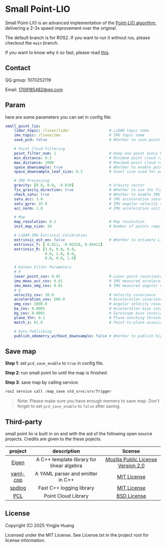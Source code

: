 # Small Point-LIO

Small Point-LIO is an advanced implementation of the [Point-LIO algorithm](https://github.com/hku-mars/Point-LIO), delivering a 2-3x speed improvement over the original.

The default branch is for ROS2. If you want to run it without ros, please checkout the `main` branch.

If you want to know why it so fast, please read [this](https://bbs.robomaster.com/article/813022).

## Contact

QQ group: 1070252119

Email: 1709185482@qq.com

## Param

here are some parameters you can set in config file:

```yaml
small_point_lio:
    lidar_topic: /livox/lidar                  # LiDAR topic name
    imu_topic: /livox/imu                      # IMU topic name
    save_pcd: false                            # Whether to save point cloud

    # Point Cloud Filtering
    point_filter_num: 1                        # keep one point every N points
    min_distance: 0.5                          # Minimum point cloud radius; points closer than this will be filtered
    max_distance: 1000                         # Maximum point cloud radius; points farther than this will be filtered
    space_downsample: true                     # Whether to enable point cloud downsampling
    space_downsample_leaf_size: 0.2            # Voxel size used for point cloud downsampling

    # IMU Processing
    gravity: [0.0, 0.0, -9.810]                # Gravity vector
    fix_gravity_direction: true                # Whether to use the first 200 IMU data points to correct gravity direction (magnitude still from gravity parameter)
    check_satu: true                           # Whether to enable IMU data saturation check
    satu_acc: 3.0                              # IMU acceleration saturation threshold
    satu_gyro: 35.0                            # IMU angular velocity saturation threshold
    acc_norm: 1.0                              # IMU acceleration unit (multiple of gravity)

    # Map
    map_resolution: 0.2                        # Map resolution
    init_map_size: 10                          # Number of points required to initialize the map

    # LiDAR-IMU Extrinsic Calibration
    extrinsic_est_en: false                    # Whether to estimate LiDAR-IMU extrinsic transformation online
    extrinsic_T: [-0.011, -0.02329, 0.04412]
    extrinsic_R: [1.0, 0.0, 0.0,
                  0.0, 1.0, 0.0,
                  0.0, 0.0, 1.0]

    # Kalman Filter Parameters
    # R
    laser_point_cov: 0.01                      # Laser point covariance
    imu_meas_acc_cov: 0.01                     # IMU measured acceleration covariance
    imu_meas_omg_cov: 0.01                     # IMU measured angular velocity covariance
    # Q
    velocity_cov: 20.0                         # Velocity covariance
    acceleration_cov: 500.0                    # Acceleration covariance
    omg_cov: 1000.0                            # Angular velocity covariance
    ba_cov: 0.0001                             # Acceleration bias covariance
    bg_cov: 0.0001                             # Gyroscope bias covariance
    plane_thr: 0.1                             # Plane matching threshold (smaller value = stricter)
    match_s: 81.0                              # Point-to-plane association threshold (smaller value = stricter)

    # Data Publishing
    publish_odometry_without_downsample: false # Whether to publish high-frequency odometry. Note that this does not enhance the real-time nature of the odometry and but degrades performance. It is recommended to increase the point cloud publishing rate to achieve highly real-time odometry.
```

## Save map

**Step 1**: set `pcd_save_enable` to `true` in config file.

**Step 2**: run small point lio until the map is finished.

**Step 3**: save map by calling service:

```cpp
ros2 service call /map_save std_srvs/srv/Trigger
```

> Note: Please make sure you have enough memery to save map. Don't forget to set `pcd_save_enable` to `false` after saving.

## Third-party

small point lio is built in on and with the aid of the following open source projects. Credits are given to the these pojects.

|                     project                     |                description                |                                            license                                            |
| :---------------------------------------------: | :---------------------------------------: | :-------------------------------------------------------------------------------------------: |
|   [Eigen](https://gitlab.com/libeigen/eigen)    | A C++ template library for linear algebra | [Mozilla Public License Version 2.0](https://gitlab.com/libeigen/eigen/-/blob/master/LICENSE) |
| [yaml-cpp](https://github.com/jbeder/yaml-cpp)  |     A YAML parser and emitter in C++      |             [MIT License](https://github.com/jbeder/yaml-cpp/blob/master/LICENSE)             |
|   [spdlog](https://github.com/gabime/spdlog)    |         Fast C++ logging library          |               [MIT License](https://github.com/gabime/spdlog/blob/v1.x/LICENSE)               |
| [PCL](https://github.com/PointCloudLibrary/pcl) |            Point Cloud Library            |        [BSD License](https://github.com/PointCloudLibrary/pcl/blob/master/LICENSE.txt)        |

## License

Copyright (C) 2025 Yingjie Huang

Licensed under the MIT License. See License.txt in the project root for license information.
